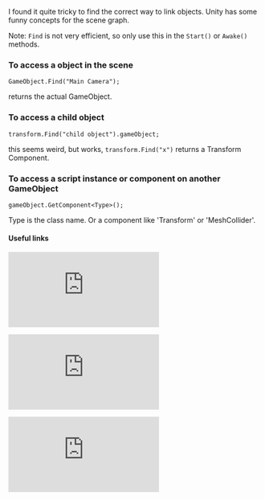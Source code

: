 I found it quite tricky to find the correct way to link objects. Unity has some funny concepts for the scene graph.

Note: ```Find``` is not very efficient, so only use this in the ```Start()``` or ```Awake()``` methods.

### To access a object in the scene
```
GameObject.Find("Main Camera");
```

returns the actual GameObject.

### To access a child object
```
transform.Find("child object").gameObject;
```

this seems weird, but works, ```transform.Find("x")``` returns a Transform Component.

### To access a script instance or component on another GameObject
```
gameObject.GetComponent<Type>();
```

Type is the class name. Or a component like 'Transform' or 'MeshCollider'.



#### Useful links
![GameObject.GetComponent](http://docs.unity3d.com/Documentation/ScriptReference/GameObject.GetComponent.html)

![GameObject](http://docs.unity3d.com/Documentation/ScriptReference/GameObject.html)

![Component](http://docs.unity3d.com/Documentation/ScriptReference/Component.html)
